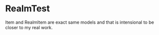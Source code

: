 # RealmTest

Item and RealmItem are exact same models and that is intensional to be closer to my real work.
